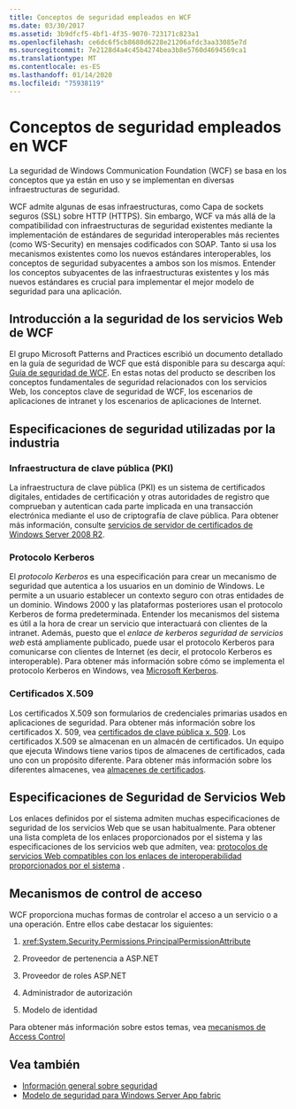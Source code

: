 ```yaml
---
title: Conceptos de seguridad empleados en WCF
ms.date: 03/30/2017
ms.assetid: 3b9dfcf5-4bf1-4f35-9070-723171c823a1
ms.openlocfilehash: ce6dc6f5cb8680d6228e21206afdc3aa33085e7d
ms.sourcegitcommit: 7e2128d4a4c45b4274bea3b8e5760d4694569ca1
ms.translationtype: MT
ms.contentlocale: es-ES
ms.lasthandoff: 01/14/2020
ms.locfileid: "75938119"
---
```

# <a name="security-concepts-used-in-wcf"></a>Conceptos de seguridad empleados en WCF
La seguridad de Windows Communication Foundation (WCF) se basa en los conceptos que ya están en uso y se implementan en diversas infraestructuras de seguridad.  
  
 WCF admite algunas de esas infraestructuras, como Capa de sockets seguros (SSL) sobre HTTP (HTTPS). Sin embargo, WCF va más allá de la compatibilidad con infraestructuras de seguridad existentes mediante la implementación de estándares de seguridad interoperables más recientes (como WS-Security) en mensajes codificados con SOAP. Tanto si usa los mecanismos existentes como los nuevos estándares interoperables, los conceptos de seguridad subyacentes a ambos son los mismos. Entender los conceptos subyacentes de las infraestructuras existentes y los más nuevos estándares es crucial para implementar el mejor modelo de seguridad para una aplicación.  
  
## <a name="introduction-to-security-for-wcf-web-services"></a>Introducción a la seguridad de los servicios Web de WCF  
 El grupo Microsoft Patterns and Practices escribió un documento detallado en la guía de seguridad de WCF que está disponible para su descarga aquí: [Guía de seguridad de WCF](https://go.microsoft.com/fwlink/?LinkId=210210). En estas notas del producto se describen los conceptos fundamentales de seguridad relacionados con los servicios Web, los conceptos clave de seguridad de WCF, los escenarios de aplicaciones de intranet y los escenarios de aplicaciones de Internet.  
  
## <a name="industry-wide-security-specifications"></a>Especificaciones de seguridad utilizadas por la industria  
  
### <a name="public-key-infrastructure"></a>Infraestructura de clave pública (PKI)  
 La infraestructura de clave pública (PKI) es un sistema de certificados digitales, entidades de certificación y otras autoridades de registro que comprueban y autentican cada parte implicada en una transacción electrónica mediante el uso de criptografía de clave pública. Para obtener más información, consulte [servicios de servidor de certificados de Windows Server 2008 R2](https://go.microsoft.com/fwlink/?LinkId=210211).  
  
### <a name="kerberos-protocol"></a>Protocolo Kerberos  
 El *protocolo Kerberos* es una especificación para crear un mecanismo de seguridad que autentica a los usuarios en un dominio de Windows. Le permite a un usuario establecer un contexto seguro con otras entidades de un dominio. Windows 2000 y las plataformas posteriores usan el protocolo Kerberos de forma predeterminada. Entender los mecanismos del sistema es útil a la hora de crear un servicio que interactuará con clientes de la intranet. Además, puesto que el *enlace de kerberos seguridad de servicios web* está ampliamente publicado, puede usar el protocolo Kerberos para comunicarse con clientes de Internet (es decir, el protocolo Kerberos es interoperable). Para obtener más información sobre cómo se implementa el protocolo Kerberos en Windows, vea [Microsoft Kerberos](https://go.microsoft.com/fwlink/?LinkId=210212).  
  
### <a name="x509-certificates"></a>Certificados X.509  
 Los certificados X.509 son formularios de credenciales primarias usados en aplicaciones de seguridad. Para obtener más información sobre los certificados X. 509, vea [certificados de clave pública x. 509](https://go.microsoft.com/fwlink/?LinkId=210213). Los certificados X.509 se almacenan en un almacén de certificados. Un equipo que ejecuta Windows tiene varios tipos de almacenes de certificados, cada uno con un propósito diferente. Para obtener más información sobre los diferentes almacenes, vea [almacenes de certificados](https://go.microsoft.com/fwlink/?LinkID=87787).  
  
## <a name="web-services-security-specifications"></a>Especificaciones de Seguridad de Servicios Web  
 Los enlaces definidos por el sistema admiten muchas especificaciones de seguridad de los servicios Web que se usan habitualmente. Para obtener una lista completa de los enlaces proporcionados por el sistema y las especificaciones de los servicios web que admiten, vea: [protocolos de servicios Web compatibles con los enlaces de interoperabilidad proporcionados por el sistema](../../../../docs/framework/wcf/feature-details/web-services-protocols-supported-by-system-provided-interoperability-bindings.md) .  
  
## <a name="access-control-mechanisms"></a>Mecanismos de control de acceso  
 WCF proporciona muchas formas de controlar el acceso a un servicio o a una operación. Entre ellos cabe destacar los siguientes:  
  
1. <xref:System.Security.Permissions.PrincipalPermissionAttribute>  
  
2. Proveedor de pertenencia a ASP.NET  
  
3. Proveedor de roles ASP.NET  
  
4. Administrador de autorización  
  
5. Modelo de identidad  
  
 Para obtener más información sobre estos temas, vea [mecanismos de Access Control](../../../../docs/framework/wcf/feature-details/access-control-mechanisms.md)  
  
## <a name="see-also"></a>Vea también

- [Información general sobre seguridad](../../../../docs/framework/wcf/feature-details/security-overview.md)
- [Modelo de seguridad para Windows Server App fabric](https://go.microsoft.com/fwlink/?LinkID=201279&clcid=0x409)
